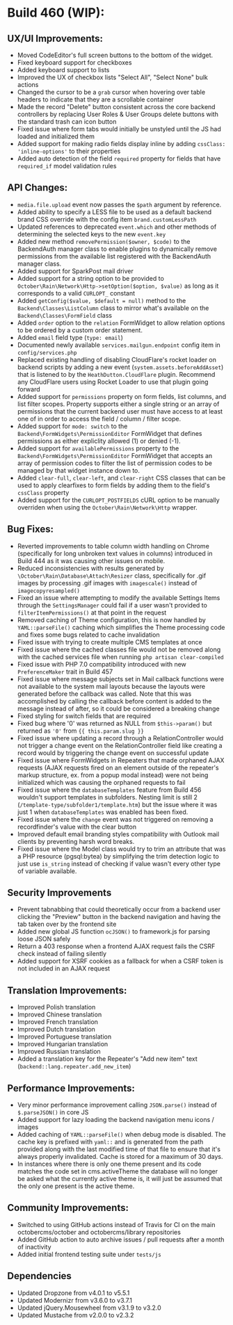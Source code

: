 # Build 460 (WIP):

## UX/UI Improvements:
- Moved CodeEditor's full screen buttons to the bottom of the widget.
- Fixed keyboard support for checkboxes
- Added keyboard support to lists
- Improved the UX of checkbox lists "Select All", "Select None" bulk actions
- Changed the cursor to be a `grab` cursor when hovering over table headers to indicate that they are a scrollable container
- Made the record "Delete" button consistent across the core backend controllers by replacing User Roles & User Groups delete buttons with the standard trash can icon button
- Fixed issue where form tabs would initially be unstyled until the JS had loaded and initialized them
- Added support for making radio fields display inline by adding `cssClass: 'inline-options'` to their properties
- Added auto detection of the field `required` property for fields that have `required_if` model validation rules

## API Changes:
- `media.file.upload` event now passes the `$path` argument by reference.
- Added ability to specify a LESS file to be used as a default backend brand CSS override with the config item `brand.customLessPath`
- Updated references to deprecated `event.which` and other methods of determining the selected keys to the new `event.key`
- Added new method `removePermission($owner, $code)` to the BackendAuth manager class to enable plugins to dynamically remove permissions from the available list registered with the BackendAuth manager class.
- Added support for SparkPost mail driver
- Added support for a string option to be provided to `October\Rain\Network\Http->setOption($option, $value)` as long as it corresponds to a valid `CURLOPT_` constant
- Added `getConfig($value, $default = null)` method to the `Backend\Classes\ListColumn` class to mirror what's available on the `Backend\Classes\FormField` class
- Added `order` option to the `relation` FormWidget to allow relation options to be ordered by a custom order statement.
- Added `email` field type (`type: email`)
- Documented newly available `services.mailgun.endpoint` config item in `config/services.php`
- Replaced existing handling of disabling CloudFlare's rocket loader on backend scripts by adding a new event (`system.assets.beforeAddAsset`) that is listened to by the `HeathDutton.CloudFlare` plugin. Recommend any CloudFlare users using Rocket Loader to use that plugin going forward
- Added support for `permissions` property on form fields, list columns, and list filter scopes. Property supports either a single string or an array of permissions that the current backend user must have access to at least one of in order to access the field / column / filter scope.
- Added support for `mode: switch` to the `Backend\FormWidgets\PermissionEditor` FormWidget that defines permissions as either expliclity allowed (1) or denied (-1).
- Added support for `availablePermissions` property to the `Backend\FormWidgets\PermissionEditor` FormWidget that accepts an array of permission codes to filter the list of permission codes to be managed by that widget instance down to.
- Added `clear-full`, `clear-left`, and `clear-right` CSS classes that can be used to apply clearfixes to form fields by adding them to the field's `cssClass` property
- Added support for the `CURLOPT_POSTFIELDS` cURL option to be manually overriden when using the `October\Rain\Network\Http` wrapper.

## Bug Fixes:
- Reverted improvements to table column width handling on Chrome (specifically for long unbroken text values in columns) introduced in Build 444 as it was causing other issues on mobile.
- Reduced inconsistencies with results generated by `\October\Rain\Database\Attach\Resizer` class, specifically for .gif images by processing .gif images with `imagescale()` instead of `imagecopyresampled()`
- Fixed an issue where attempting to modify the available Settings Items through the `SettingsManager` could fail if a user wasn't provided to `filterItemPermissions()` at that point in the request
- Removed caching of Theme configuration, this is now handled by `YAML::parseFile()` caching which simplifies the Theme processing code and fixes some bugs related to cache invalidation
- Fixed issue with trying to create multiple CMS templates at once
- Fixed issue where the cached classes file would not be removed along with the cached services file when running `php artisan clear-compiled`
- Fixed issue with PHP 7.0 compatibility introduced with new `PreferenceMaker` trait in Build 457
- Fixed issue where message subjects set in Mail callback functions were not available to the system mail layouts because the layouts were generated before the callback was called. Note that this was accomplished by calling the callback before content is added to the message instead of after, so it could be considered a breaking change
- Fixed styling for switch fields that are required
- Fixed bug where '0' was returned as NULL from `$this->param()` but returned as `'0'` from `{{ this.param.slug }}`
- Fixed issue where updating a record through a RelationController would not trigger a change event on the RelationController field like creating a record would by triggering the change event on successful update
- Fixed issue where FormWidgets in Repeaters that made orphaned AJAX requests (AJAX requests fired on an element outside of the repeater's markup structure, ex. from a popup modal instead) were not being initialized which was causing the orphaned requests to fail
- Fixed issue where the `databaseTemplates` feature from Build 456 wouldn't support templates in subfolders. Nesting limit is still 2 (`/template-type/subfolder1/template.htm`) but the issue where it was just 1 when `databaseTemplates` was enabled has been fixed.
- Fixed issue where the `change` event was not triggered on removing a recordfinder's value with the clear button
- Improved default email branding styles compatibility with Outlook mail clients by preventing harsh word breaks.
- Fixed issue where the Model class would try to trim an attribute that was a PHP resource (pgsql:bytea) by simplifying the trim detection logic to just use `is_string` instead of checking if value wasn't every other type of variable available.

## Security Improvements
- Prevent tabnabbing that could theoretically occur from a backend user clicking the "Preview" button in the backend navigation and having the tab taken over by the frontend site
- Added new global JS function `ocJSON()` to framework.js for parsing loose JSON safely
- Return a 403 response when a frontend AJAX request fails the CSRF check instead of failing silently
- Added support for XSRF cookies as a fallback for when a CSRF token is not included in an AJAX request

## Translation Improvements:
- Improved Polish translation
- Improved Chinese translation
- Improved French translation
- Improved Dutch translation
- Improved Portuguese translation
- Improved Hungarian translation
- Improved Russian translation
- Added a translation key for the Repeater's "Add new item" text (`backend::lang.repeater.add_new_item`)

## Performance Improvements:
- Very minor performance improvement calling `JSON.parse()` instead of `$.parseJSON()` in core JS
- Added support for lazy loading the backend navigation menu icons / images
- Added caching of `YAML::parseFile()` when debug mode is disabled. The cache key is prefixed with `yaml::` and is generated from the path provided along with the last modified time of that file to ensure that it's always properly invalidated. Cache is stored for a maximum of 30 days.
- In instances where there is only one theme present and its code matches the code set in cms.activeTheme the database will no longer be asked what the currently active theme is, it will just be assumed that the only one present is the active theme.

## Community Improvements:
- Switched to using GitHub actions instead of Travis for CI on the main octobercms/october and octobercms/library repositories
- Added GitHub action to auto archive issues / pull requests after a month of inactivity
- Added initial frontend testing suite under `tests/js`

## Dependencies
- Updated Dropzone from v4.0.1 to v5.5.1
- Updated Modernizr from v3.6.0 to v3.7.1
- Updated jQuery.Mousewheel from v3.1.9 to v3.2.0
- Updated Mustache from v2.0.0 to v2.3.2
